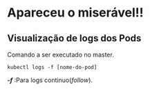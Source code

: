 # Apareceu o miserável!!
Visualização de logs dos Pods
---

Comando a ser executado no master.

```
kubectl logs -f [nome-do-pod]
```
***-f*** :Para logs continuo(*follow*).